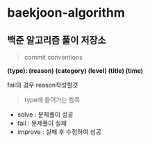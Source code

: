 # baekjoon-algorithm
백준 알고리즘 풀이 저장소
-----------------
> commit conventions   

**(type): (reason) (category) (level) (title) (time)**   

fail의 경우 reason작성할것

> type에 들어가는 항목
+ solve : 문제풀이 성공
+ fail : 문제풀이 실패
+ improve : 실패 후 수정하여 성공
